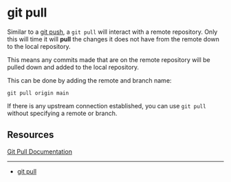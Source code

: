 # **git pull**

Similar to a [git push](./Push.md), a `git pull` will interact with a remote repository.
Only this will time it will **pull** the changes it does not have from the remote down to the local repository.

This means any commits made that are on the remote repository will be pulled down and added to the local repository.

This can be done by adding the remote and branch name:
```
git pull origin main
```
If there is any upstream connection established, you can use `git pull` without specifying a remote or branch.

## Resources
[Git Pull Documentation](https://git-scm.com/docs/git-pull)

---
- [git pull](../Commands/Pull.md)
